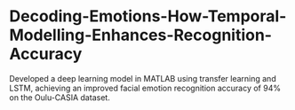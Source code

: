 # Decoding-Emotions-How-Temporal-Modelling-Enhances-Recognition-Accuracy
Developed a deep learning model in MATLAB using transfer learning and LSTM, achieving an improved facial emotion recognition accuracy of 94% on the Oulu-CASIA dataset.
